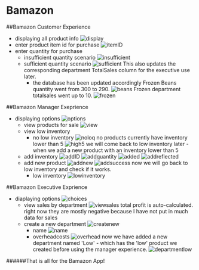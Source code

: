 # Bamazon

##Bamazon Customer Experience
* displaying all product info
![display](/screenshots/display.png)
* enter product item id for purchase
![itemID](/screenshots/itemID.png)
* enter quantity for purchase
	* insufficient quantity scenario
	![insufficient](/screenshots/insufficient.png)
	* sufficient quantity scenario
	![sufficient](/screenshots/sufficient.png)
	This also updates the corresponding department TotalSales column for the executive use later.
		* the database has been updated accordingly
		Frozen Beans quantity went from 300 to 290.
		![beans](/screenshots/beans.png)
		Frozen department totalsales went up to 10.
		![frozen](/screenshots/frozen.png)

##Bamazon Manager Exeprience
* displaying options
![options](/screenshots/options.png)
	* view products for sale
	![view](/screenshots/view.png)
	* view low inventory
		* no low inventory
		![noloq](/screenshots/noloq.png)
		no products currently have inventory lower than 5
		![high5](/screenshots/high5.png)
		we will come back to low inventory later - when we add a new product with an inventory lower than 5
	* add inventory
	![addID](/screenshots/addID.png)
	![addquantity](/screenshots/addquantity.png)
	![added](/screenshots/added.png)
	![addreflected](/screenshots/addreflected.png)
	* add new product
	![addnew](/screenshots/addnew.png)
	![addsuccess](/screenshots/addsuccess.png)
	now we will go back to low inventory and check if it works.
		* low inventory
		![lowinventory](/screenshots/lowinventory.png)

##Bamazon Executive Exprience
* diaplaying options
![choices](/screenshots/choices.png)
	* view sales by department
	![viewsales](/screenshots/viewsales.png)
	total profit is auto-calculated. right now they are mostly negative because I have not put in much data for sales
	* create a new department
	![createnew](/screenshots/createnew.png)
		* name
		![name](/screenshots/name.png)
		* overheadcosts
		![overhead](/screenshots/overhead.png)
		now we have added a new department named 'Low' - which has the 'low' product we created before using the manager experience.
		![departmentlow](/screenshots/departmentlow.png)


######That is all for the Bamazon App!
